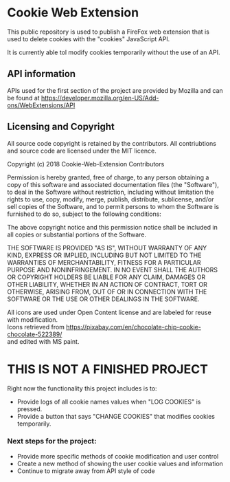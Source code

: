# Cookie Web Extension
 
 This public repository is used to publish a FireFox web extension that is used to delete cookies with the "cookies" JavaScript API.
 
 It is currently able tol modify cookies temporarily without the use of an API.
 
 ## API information
 
 APIs used for the first section of the project are provided by Mozilla and can be found at https://developer.mozilla.org/en-US/Add-ons/WebExtensions/API
 
 ## Licensing and Copyright
All source code copyright is retained by the contributors. All contriubtions and source code are licensed under the MIT licence. 
 
Copyright (c) 2018 Cookie-Web-Extension Contributors

Permission is hereby granted, free of charge, to any person obtaining a copy of this software and associated documentation files (the "Software"), to deal in the Software without restriction, including without limitation the rights to use, copy, modify, merge, publish, distribute, sublicense, and/or sell copies of the Software, and to permit persons to whom the Software is furnished to do so, subject to the following conditions:

The above copyright notice and this permission notice shall be included in all copies or substantial portions of the Software.

THE SOFTWARE IS PROVIDED "AS IS", WITHOUT WARRANTY OF ANY KIND, EXPRESS OR IMPLIED, INCLUDING BUT NOT LIMITED TO THE WARRANTIES OF MERCHANTABILITY, FITNESS FOR A PARTICULAR PURPOSE AND NONINFRINGEMENT. IN NO EVENT SHALL THE AUTHORS OR COPYRIGHT HOLDERS BE LIABLE FOR ANY CLAIM, DAMAGES OR OTHER LIABILITY, WHETHER IN AN ACTION OF CONTRACT, TORT OR OTHERWISE, ARISING FROM, OUT OF OR IN CONNECTION WITH THE SOFTWARE OR THE USE OR OTHER DEALINGS IN THE SOFTWARE.
 
 All icons are used under Open Content license and are labeled for reuse with modification. <br />
 Icons retrieved from https://pixabay.com/en/chocolate-chip-cookie-chocolate-522389/ <br />
 and edited with MS paint.
 
 # THIS IS NOT A FINISHED PROJECT
 
 Right now the functionality this project includes is to:
 
  - Provide logs of all cookie names values when  "LOG COOKIES" is pressed.<br />
  - Provide a button that says "CHANGE COOKIES" that modifies cookies temporarily.
  
 ### Next steps for the project:
 
  - Provide more specific methods of cookie modification and user control<br />
  - Create a new method of showing the user cookie values and information<br />
  - Continue to migrate away from API style of code
